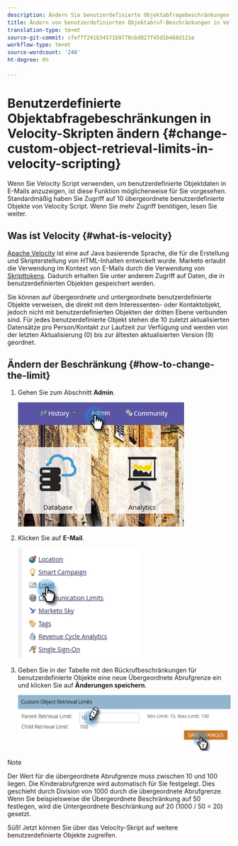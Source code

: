 ```yaml
---
description: Ändern Sie benutzerdefinierte Objektabfragebeschränkungen in Velocity Scripting - MarketingTo Docs - Produktdokumentation
title: Ändern von benutzerdefinierten Objektabruf-Beschränkungen in Velocity Scripting
translation-type: tm+mt
source-git-commit: cfefff241b34571b9778cbd827f45d1b468d121e
workflow-type: tm+mt
source-wordcount: '248'
ht-degree: 0%

---
```



# Benutzerdefinierte Objektabfragebeschränkungen in Velocity-Skripten ändern {#change-custom-object-retrieval-limits-in-velocity-scripting}

Wenn Sie Velocity Script verwenden, um benutzerdefinierte Objektdaten in E-Mails anzuzeigen, ist diese Funktion möglicherweise für Sie vorgesehen. Standardmäßig haben Sie Zugriff auf 10 übergeordnete benutzerdefinierte Objekte von Velocity Script. Wenn Sie mehr Zugriff benötigen, lesen Sie weiter.

## Was ist Velocity {#what-is-velocity}

[Apache Velocity](https://velocity.apache.org/) ist eine auf Java basierende Sprache, die für die Erstellung und Skripterstellung von HTML-Inhalten entwickelt wurde. Marketo erlaubt die Verwendung im Kontext von E-Mails durch die Verwendung von [Skripttokens](/help/marketo/product-docs/email-marketing/general/using-tokens/create-an-email-script-token.md). Dadurch erhalten Sie unter anderem Zugriff auf Daten, die in benutzerdefinierten Objekten gespeichert werden.

Sie können auf übergeordnete und untergeordnete benutzerdefinierte Objekte verweisen, die direkt mit dem Interessenten- oder Kontaktobjekt, jedoch nicht mit benutzerdefinierten Objekten der dritten Ebene verbunden sind. Für jedes benutzerdefinierte Objekt stehen die 10 zuletzt aktualisierten Datensätze pro Person/Kontakt zur Laufzeit zur Verfügung und werden von der letzten Aktualisierung (0) bis zur ältesten aktualisierten Version (9) geordnet.

## Ändern der Beschränkung {#how-to-change-the-limit}

1. Gehen Sie zum Abschnitt **Admin**.

   ![](assets/change-custom-object-retrieval-limits-in-velocity-scripting-1.png)

1. Klicken Sie auf **E-Mail**.

   ![](assets/change-custom-object-retrieval-limits-in-velocity-scripting-2.png)

1. Geben Sie in der Tabelle mit den Rückrufbeschränkungen für benutzerdefinierte Objekte eine neue Übergeordnete Abrufgrenze ein und klicken Sie auf **Änderungen speichern**.

   ![](assets/change-custom-object-retrieval-limits-in-velocity-scripting-3.png)

>[!NOTE]
>
>Der Wert für die übergeordnete Abrufgrenze muss zwischen 10 und 100 liegen. Die Kinderabrufgrenze wird automatisch für Sie festgelegt. Dies geschieht durch Division von 1000 durch die übergeordnete Abrufgrenze. Wenn Sie beispielsweise die Übergeordnete Beschränkung auf 50 festlegen, wird die Untergeordnete Beschränkung auf 20 (1000 / 50 = 20) gesetzt.

Süß! Jetzt können Sie über das Velocity-Skript auf weitere benutzerdefinierte Objekte zugreifen.
